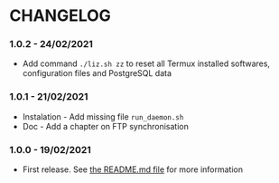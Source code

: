 # CHANGELOG

### 1.0.2 - 24/02/2021

* Add command `./liz.sh zz` to reset all Termux installed softwares, configuration files and PostgreSQL data

### 1.0.1 - 21/02/2021

* Instalation - Add missing file `run_daemon.sh`
* Doc - Add a chapter on FTP synchronisation

### 1.0.0 - 19/02/2021

* First release. See [the README.md file](README.md) for more information
